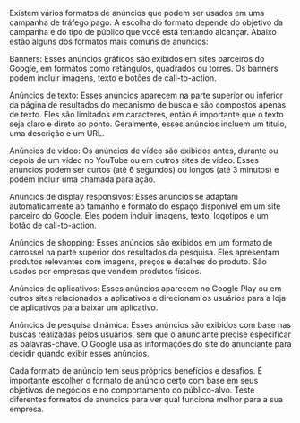Existem vários formatos de anúncios que podem ser usados em uma campanha de tráfego pago. A escolha do formato depende do objetivo da campanha e do tipo de público que você está tentando alcançar. Abaixo estão alguns dos formatos mais comuns de anúncios:

Banners: Esses anúncios gráficos são exibidos em sites parceiros do Google, em formatos como retângulos, quadrados ou torres. Os banners podem incluir imagens, texto e botões de call-to-action.

Anúncios de texto: Esses anúncios aparecem na parte superior ou inferior da página de resultados do mecanismo de busca e são compostos apenas de texto. Eles são limitados em caracteres, então é importante que o texto seja claro e direto ao ponto. Geralmente, esses anúncios incluem um título, uma descrição e um URL.

Anúncios de vídeo: Os anúncios de vídeo são exibidos antes, durante ou depois de um vídeo no YouTube ou em outros sites de vídeo. Esses anúncios podem ser curtos (até 6 segundos) ou longos (até 3 minutos) e podem incluir uma chamada para ação.

Anúncios de display responsivos: Esses anúncios se adaptam automaticamente ao tamanho e formato do espaço disponível em um site parceiro do Google. Eles podem incluir imagens, texto, logotipos e um botão de call-to-action.

Anúncios de shopping: Esses anúncios são exibidos em um formato de carrossel na parte superior dos resultados da pesquisa. Eles apresentam produtos relevantes com imagens, preços e detalhes do produto. São usados por empresas que vendem produtos físicos.

Anúncios de aplicativos: Esses anúncios aparecem no Google Play ou em outros sites relacionados a aplicativos e direcionam os usuários para a loja de aplicativos para baixar um aplicativo.

Anúncios de pesquisa dinâmica: Esses anúncios são exibidos com base nas buscas realizadas pelos usuários, sem que o anunciante precise especificar as palavras-chave. O Google usa as informações do site do anunciante para decidir quando exibir esses anúncios.

Cada formato de anúncio tem seus próprios benefícios e desafios. É importante escolher o formato de anúncio certo com base em seus objetivos de negócios e no comportamento do público-alvo. Teste diferentes formatos de anúncios para ver qual funciona melhor para a sua empresa.
